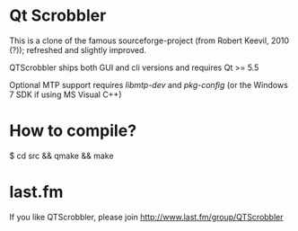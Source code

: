 # Qt Scrobbler

This is a clone of the famous sourceforge-project (from Robert Keevil, 2010 (?)); refreshed and slightly improved.

QTScrobbler ships both GUI and cli versions and requires Qt >= 5.5

Optional MTP support requires _libmtp-dev_ and _pkg-config_
(or the Windows 7 SDK if using MS Visual C++)

# How to compile?
$ cd src && qmake && make

# last.fm
If you like QTScrobbler, please join http://www.last.fm/group/QTScrobbler
